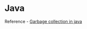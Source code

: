 # Java

Reference - [Garbage collection in java](https://www.flowerbrackets.com/garbage-collection-in-java/)
